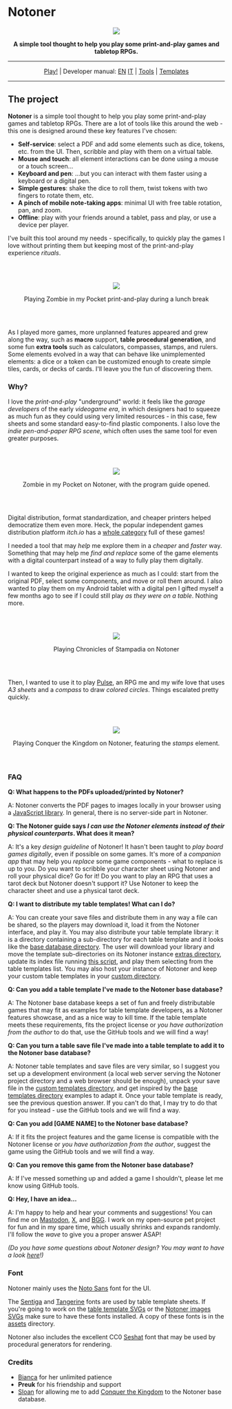 # Notoner

<div align="center"><p><img src="markdown/logo-outline.png"></p></div><div align="center" style="font-weight:bold">A simple tool thought to help you play some print-and-play games and tabletop RPGs.</div>

---

<div align="center"><a href="https://www.kesiev.com/notoner/">Play!</a> | Developer manual: <a href="assets/reference/reference-EN.md">EN</a> <a href="assets/reference/reference-IT.md">IT</a> | <a href="assets/README.md">Tools</a> | <a href="databases/base/README.md">Templates</a></div>

---

## The project

**Notoner** is a simple tool thought to help you play some print-and-play games and tabletop RPGs. There are a lot of tools like this around the web - this one is designed around these key features I've chosen:

 - **Self-service**: select a PDF and add some elements such as dice, tokens, etc. from the UI. Then, scribble and play with them on a virtual table.
 - **Mouse and touch**: all element interactions can be done using a mouse or a touch screen...
 - **Keyboard and pen**: ...but you can interact with them faster using a keyboard or a digital pen.
 - **Simple gestures**: shake the dice to roll them, twist tokens with two fingers to rotate them, etc.
 - **A pinch of mobile note-taking apps**: minimal UI with free table rotation, pan, and zoom.
 - **Offline**: play with your friends around a tablet, pass and play, or use a device per player.

I've built this tool around my needs - specifically, to quickly play the games I love without printing them but keeping most of the print-and-play experience _rituals_.

<div align="center" style="margin:60px 0">
    <p><img src="markdown/photo-zombie.png"></p>
    <p>Playing Zombie in my Pocket print-and-play during a lunch break</p>
</div>

As I played more games, more unplanned features appeared and grew along the way, such as **macro** support, **table procedural generation**, and some fun **extra tools** such as calculators, compasses, stamps, and rulers. Some elements evolved in a way that can behave like unimplemented elements: a dice or a token can be customized enough to create simple tiles, cards, or decks of cards. I'll leave you the fun of discovering them.

### Why?

I love the _print-and-play_ "underground" world: it feels like the _garage developers_ of the early _videogame era_, in which designers had to squeeze as much fun as they could using very limited resources - in this case, few sheets and some standard easy-to-find plastic components. I also love the _indie pen-and-paper RPG scene_, which often uses the same tool for even greater purposes.

<div align="center" style="margin:60px 0">
    <p><img src="markdown/shot-zombie.png"></p>
    <p>Zombie in my Pocket on Notoner, with the program guide opened.</p>
</div>

Digital distribution, format standardization, and cheaper printers helped democratize them even more. Heck, the popular independent games distribution platform _itch.io_ has a [whole category](https://itch.io/physical-games) full of these games!

I needed a tool that may _help_ me explore them in a _cheaper_ and _faster_ way. Something that may help me _find and replace_ some of the game elements with a digital counterpart instead of a way to fully play them digitally.

I wanted to keep the original experience as much as I could: start from the original PDF, select some components, and move or roll them around. I also wanted to play them on my Android tablet with a digital pen I gifted myself a few months ago to see if I could still play _as they were on a table_. Nothing more.

<div align="center" style="margin:60px 0">
    <p><img src="markdown/shot-stampadia.png"></p>
    <p>Playing Chronicles of Stampadia on Notoner</p>
</div>

Then, I wanted to use it to play [Pulse](https://rpggeek.com/rpg/23464/pulse), an RPG me and my wife love that uses _A3 sheets_ and a _compass_ to draw _colored circles_. Things escalated pretty quickly.

<div align="center" style="margin:60px 0">
    <p><img src="markdown/shot-conquer.png"></p>
    <p>Playing Conquer the Kingdom on Notoner, featuring the <i>stamps</i> element.</p>
</div>

### FAQ

**Q: What happens to the PDFs uploaded/printed by Notoner?**

A: Notoner converts the PDF pages to images locally in your browser using a [JavaScript library](https://github.com/mozilla/pdf.js). In general, there is no server-side part in Notoner.

**Q: The Notoner guide says _I can use the Notoner elements instead of their physical counterparts_. What does it mean?**

A: It's a key _design guideline_ of Notoner! It hasn't been taught to _play board games digitally_, even if possible on some games. It's more of a _companion app_ that may help you _replace_ some game components - what to replace is up to you. Do you want to scribble your character sheet using Notoner and roll your physical dice? Go for it! Do you want to play an RPG that uses a tarot deck but Notoner doesn't support it? Use Notoner to keep the character sheet and use a physical tarot deck.

**Q: I want to distribute my table templates! What can I do?**

A: You can create your save files and distribute them in any way a file can be shared, so the players may download it, load it from the Notoner interface, and play it. You may also distribute your table template library: it is a directory containing a sub-directory for each table template and it looks like the [base database directory](databases/base). The user will download your library and move the template sub-directories on its Notoner instance [extras directory](databases/extras), update its index file running [this script](assets/databases/build.js), and play them selecting from the table templates list. You may also host your instance of Notoner and keep your custom table templates in your [custom directory](databases/custom).

**Q: Can you add a table template I've made to the Notoner base database?**

A: The Notoner base database keeps a set of fun and freely distributable games that may fit as examples for table template developers, as a Notoner features showcase, and as a nice way to kill time. If the table template meets these requirements, fits the project license or _you have authorization from the author_ to do that, use the GitHub tools and we will find a way!

**Q: Can you turn a table save file I've made into a table template to add it to the Notoner base database?**

A: Notoner table templates and save files are very similar, so I suggest you set up a development environment (a local web server serving the Notoner project directory and a web browser should be enough), unpack your save file in the [custom templates directory](databases/custom), and get inspired by the [base templates directory](databases/custom) examples to adapt it. Once your table template is ready, see the previous question answer. If you can't do that, I may try to do that for you instead - use the GitHub tools and we will find a way.

**Q: Can you add [GAME NAME] to the Notoner base database?**

A: If it fits the project features and the game license is compatible with the Notoner license or _you have authorization from the author_, suggest the game using the GitHub tools and we will find a way.

**Q: Can you remove this game from the Notoner base database?**

A: If I've messed something up and added a game I shouldn't, please let me know using GitHub tools.

**Q: Hey, I have an idea...**

A: I'm happy to help and hear your comments and suggestions! You can find me on [Mastodon](https://mastodon.social/@Kesiev), [X](https://x.com/kesiev), and [BGG](https://boardgamegeek.com/user/KesieV). I work on my open-source pet project for fun and in my spare time, which usually shrinks and expands randomly. I'll follow the _wave_ to give you a proper answer ASAP!

_(Do you have some questions about Notoner design? You may want to have a look [here](FAQ.md)!)_

### Font

Notoner mainly uses the [Noto Sans](https://fonts.google.com/noto/specimen/Noto+Sans) font for the UI.

The [Sentiga](https://typodermicfonts.com/downloads/) and [Tangerine](https://tosche.net/fonts/tangerine) fonts are used by table template sheets. If you're going to work on the [table template SVGs](assets/tables/) or the [Notoner images SVGs](assets/images/) make sure to have these fonts installed. A copy of these fonts is in the [assets](assets/fonts/) directory.

Notoner also includes the excellent CC0 [Seshat](http://dotcolon.net/font/seshat/) font that may be used by procedural generators for rendering.

### Credits

  * [Bianca](http://www.linearkey.net/) for her unlimited patience
  * **Preuk** for his friendship and support
  * [Sloan](https://sloank.itch.io/) for allowing me to add [Conquer the Kingdom](https://sloank.itch.io/conquer-the-kingdom) to the Notoner base database.
